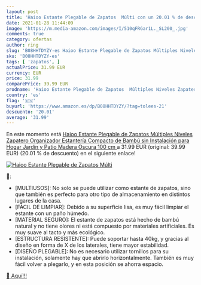 ```yaml
---
layout: post
title: 'Haioo Estante Plegable de Zapatos  Múlti con un 20.01 % de descuento'
date: 2021-01-28 11:44:09
image: 'https://m.media-amazon.com/images/I/510qFRGar1L._SL200_.jpg'
comments: true
category: ofertas
author: ring
slug: 'B08HHTDYZY-es Haioo Estante Plegable de Zapatos Múltiples Niveles...'
sku: 'B08HHTDYZY-es'
tags: [ 'zapatos', ]
actualPrice: 31.99 EUR
currency: EUR
price: 31.99
comparePrice: 39.99 EUR
prodname: 'Haioo Estante Plegable de Zapatos  Múltiples Niveles Zapatero Organizador Estantería Compacto de Bambú sin Instalación para Hogar  Jardín y Patio  Madera Oscura  100 cm '
country: 'es'
flag: '🇪🇸'
buyurl: 'https://www.amazon.es/dp/B08HHTDYZY/?tag=tolees-21'
descuento: '20.01'
average: '31.99'
---
```


En este momento está [Haioo Estante Plegable de Zapatos  Múltiples Niveles Zapatero Organizador Estantería Compacto de Bambú sin Instalación para Hogar  Jardín y Patio  Madera Oscura  100 cm ](https://www.amazon.es/dp/B08HHTDYZY/?tag=tolees-21) a 31.99 EUR (original: 39.99 EUR) (20.01 %  de descuento) en el siguiente enlace!

[![Haioo Estante Plegable de Zapatos  Múlti](https://m.media-amazon.com/images/I/510qFRGar1L._SL200_.jpg)](https://www.amazon.es/dp/B08HHTDYZY/?tag=tolees-21)

🔎:

- [MULTIUSOS]: No solo se puede utilizar como estante de zapatos, sino que también es perfecto para otro tipo de almacenamiento en distintos lugares de la casa.
- [FÁCIL DE LIMPIAR]: Debido a su superficie lisa, es muy fácil limpiar el estante con un paño húmedo.
- [MATERIAL SEGURO]: El estante de zapatos está hecho de bambú natural y no tiene olores ni está compuesto por materiales artificiales. Es muy suave al tacto y más ecológico.
- [ESTRUCTURA RESISTENTE]: Puede soportar hasta 40kg, y gracias al diseño en forma de X de los laterales, tiene mayor estabilidad.
- [DISEÑO PLEGABLE]: No es necesario utilizar tornillos para su instalación, solamente hay que abrirlo horizontalmente. También es muy fácil volver a plegarlo, y en esta posición se ahorra espacio.

[🛒 Aquí!!!](https://www.amazon.es/dp/B08HHTDYZY/?tag=tolees-21)
